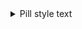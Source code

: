 <details>
<summary>Pill style text</summary>
  
```ruby
var pbhtml = '<div style="background-color: #6fb39e; border: 2px solid #ffffff; border-radius: 25px; padding: 4px;"><p>' + 'TEXT HERE' + '</p></div>'
```

</details>
